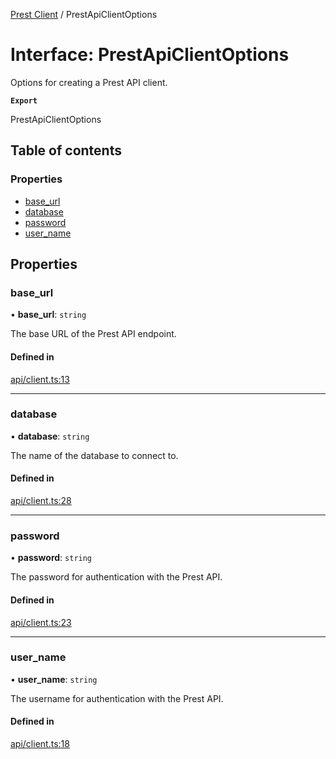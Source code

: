 [Prest Client](../README.md) / PrestApiClientOptions

# Interface: PrestApiClientOptions

Options for creating a Prest API client.

**`Export`**

PrestApiClientOptions

## Table of contents

### Properties

- [base\_url](PrestApiClientOptions.md#base_url)
- [database](PrestApiClientOptions.md#database)
- [password](PrestApiClientOptions.md#password)
- [user\_name](PrestApiClientOptions.md#user_name)

## Properties

### base\_url

• **base\_url**: `string`

The base URL of the Prest API endpoint.

#### Defined in

[api/client.ts:13](https://github.com/pgEdge/prest-client/blob/148c125/src/api/client.ts#L13)

___

### database

• **database**: `string`

The name of the database to connect to.

#### Defined in

[api/client.ts:28](https://github.com/pgEdge/prest-client/blob/148c125/src/api/client.ts#L28)

___

### password

• **password**: `string`

The password for authentication with the Prest API.

#### Defined in

[api/client.ts:23](https://github.com/pgEdge/prest-client/blob/148c125/src/api/client.ts#L23)

___

### user\_name

• **user\_name**: `string`

The username for authentication with the Prest API.

#### Defined in

[api/client.ts:18](https://github.com/pgEdge/prest-client/blob/148c125/src/api/client.ts#L18)
